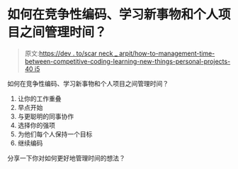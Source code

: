 # 如何在竞争性编码、学习新事物和个人项目之间管理时间？

> 原文:[https://dev . to/scar neck _ arpit/how-to-management-time-between-competitive-coding-learning-new-things-personal-projects-40 i5](https://dev.to/scarneck_arpit/how-to-manage-time-between-competitive-coding-learning-new-things-personal-projects-40i5)

如何在竞争性编码、学习新事物和个人项目之间管理时间？

1.  让你的工作重叠
2.  早点开始
3.  与更聪明的同事协作
4.  选择你的强项
5.  为他们每个人保持一个目标
6.  继续编码

分享一下你对如何更好地管理时间的想法？